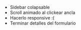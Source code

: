 - Sidebar colapsable
- Scroll animado al clickear ancla
- Hacerlo responsive :(
- Terminar detalles del formulario
